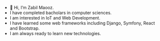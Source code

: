 - 👋 Hi, I’m Zabil Maooz.
- I have completed bacholars in computer sciences.
- I am interested in IoT and Web Development.
- I have learned some web frameworks including Django, Symfony, React and Bootstrap.
- I am always ready to learn new technologies.

<!---
Zabil-Coder/Zabil-Coder is a ✨ special ✨ repository because its `README.md` (this file) appears on your GitHub profile.
You can click the Preview link to take a look at your changes.
--->
